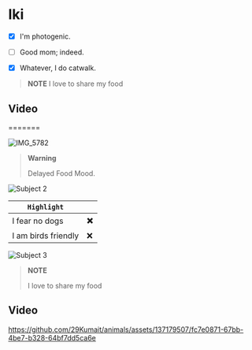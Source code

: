 # Iki


- [X] I'm photogenic.
- [ ] Good mom; indeed.
- [X] Whatever, I do catwalk.



> __NOTE__
> I love to share my food



## Video
=======

![IMG_5782](https://github.com/29Kumait/animals/assets/137179507/e1195767-86a4-433d-aa69-27bd9dc5f7c9)




> __Warning__
> 
> Delayed Food Mood.
>
> 

<!-- <blockquote>
    <p>
    
    </p>
    <p>
        It can
    </p>
    <p>
        You can use
    </p>
</blockquote> -->

![Subject 2](https://github.com/29Kumait/animals/assets/137179507/544ec48c-8a5c-4854-8e6d-47675cf1e118)


 
|   `Highlight`       |      |
| ------------------- | ---- |
| I fear no dogs      |  ✖️  |
| I am birds friendly |  ❌  |


![Subject 3](https://github.com/29Kumait/animals/assets/137179507/a4b87da5-61f0-40f5-941b-d2dc0dbe591a)



>  __NOTE__
> 
> I love to share my food


## Video 

<!-- Drag & Drop  -->

https://github.com/29Kumait/animals/assets/137179507/fc7e0871-67bb-4be7-b328-64bf7dd5ca6e



